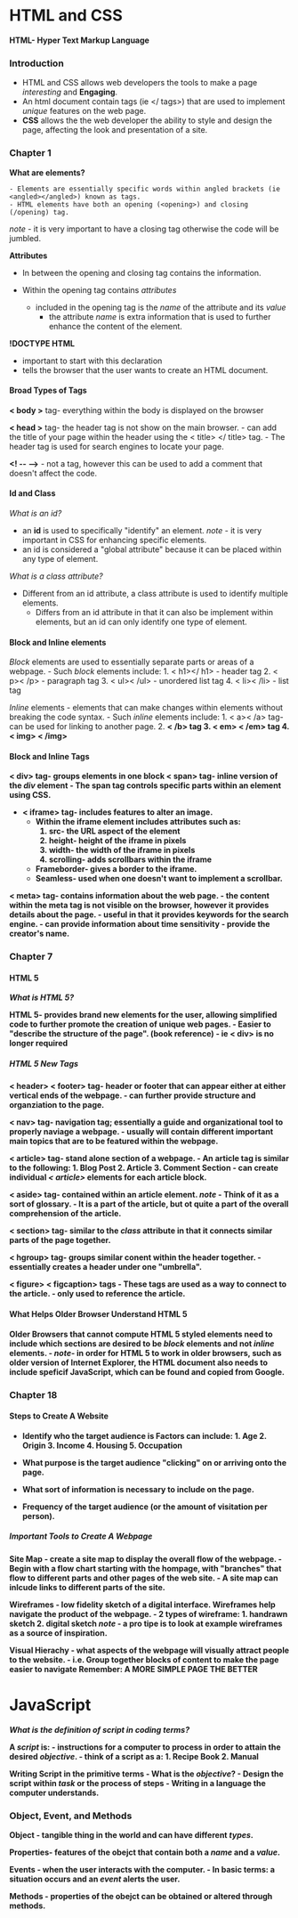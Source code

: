 # HTML and CSS

**HTML- Hyper Text Markup Language**

### Introduction

- HTML and CSS allows web developers the tools to make a page *interesting* and **Engaging**.
- An html document contain tags (ie <tags></      tags>) that are used to implement *unique* features on the web page. 
- **CSS** allows the the web developer the ability to style and design the page, affecting the look and presentation of a site. 

### Chapter 1

**What are elements?**

    - Elements are essentially specific words within angled brackets (ie <angled></angled>) known as tags.
    - HTML elements have both an opening (<opening>) and closing (/opening) tag.
*note* - it is very important to have a closing tag otherwise the code will be jumbled.

**Attributes**

- In between the opening and closing tag contains the information. 

- Within the opening tag contains *attributes*
    - included in the opening tag is the *name* of the attribute and its *value*
        - the attribute *name* is extra information that is used to further enhance the content of the element. 

**!DOCTYPE HTML**

- important to start with this declaration
- tells the browser that the user wants to create an HTML document.


#### Broad Types of Tags 

**< body >** tag- everything within the body is displayed on the browser

**< head >** tag- the header tag is not show on the main browser.
    - can add the title of your page within the header using the < title> </ title> tag.
    - The header tag is used for search engines to locate your page. 

**<! -- -->** - not a tag, however this can be used to add a comment that doesn't affect the code. 

#### Id and Class

*What is an id?*
- an **id** is used to specifically "identify" an element.
    *note* - it is very important in CSS for enhancing specific elements. 
- an id is considered a "global attribute" because it can be placed within any type of element.

*What is a class attribute?*

- Different from an id attribute, a class attribute is used to identify multiple elements. 
    - Differs from an id attribute in that it can also be implement within elements, but an id can only identify one type of element. 

#### Block and Inline elements 

*Block* elements are used to essentially separate parts or areas of a webpage.
    - Such *block* elements include: 
        1. < h1></ h1> - header tag
        2. < p>< /p> - paragraph tag
        3. < ul>< /ul> - unordered list tag
        4. < li>< /li> - list tag

*Inline* elements - elements that can make changes within elements without breaking the code syntax.
    - Such *inline* elements include:
        1. < a>< /a> tag- can be used for linking to another page.
        2. <b> < /b> tag
        3. < em> < /em> tag
        4. < img> < /img>

#### Block and Inline Tags

**< div>** tag- groups elements in one block
**< span>** tag- inline version of the *div* element
    - The span tag controls specific parts within an element using CSS.
- **< iframe>** tag- includes features to alter an image. 
    - Within the iframe element includes attributes such as:
        1. src- the URL aspect of the element
        2. height- height of the iframe in pixels
        3. width- the width of the iframe in pixels
        4. scrolling- adds scrollbars within the iframe
    - Frameborder- gives a border to the iframe.
    - Seamless- used when one doesn't want to implement a scrollbar.

**< meta>** tag- contains information about the web page. 
    - the content within the meta tag is not visible on the browser, however it provides details about the page. 
    - useful in that it provides keywords for the search engine.
    - can provide information about time sensitivity
    - provide the creator's name. 

### Chapter 7

#### HTML 5

*What is HTML 5?*

**HTML 5**- provides brand new elements for the user, allowing simplified code to further promote the creation of unique web pages.
    - Easier to "describe the structure of the page". (**book reference**) 
    - ie < div> is no longer required

##### HTML 5 New Tags

**< header> < footer>** tag- header or footer that can appear either at either vertical ends of the webpage.
    - can further provide structure and organziation to the page. 

**< nav>** tag- navigation tag; essentially a guide and organizational tool to properly naviage a webpage. 
    - usually will contain different important main topics that are to be featured within the webpage. 

**< article>** tag- stand alone section of a webpage. 
    - An article tag is similar to the following:
        1. Blog Post
        2. Article
        3. Comment Section
    - can create individual *< article>* elements for each article block. 

**< aside>** tag- contained within an article element. 
    *note* - Think of it as a sort of glossary. 
    - It is a part of the article, but ot quite a part of the overall comprehension of the article. 

**< section>** tag- similar to the *class* attribute in that it connects similar parts of the page together. 

**< hgroup>** tag- groups similar conent within the header together. 
    - essentially creates a header under one "umbrella".

**< figure> < figcaption>** tags - These tags are used as a way to connect to the article.
    - only used to reference the article. 

#### What Helps Older Browser Understand HTML 5

Older Browsers that cannot compute HTML 5 styled elements need to include which sections are desired to be *block* elements and not *inline* elements. 
    - *note*- in order for HTML 5 to work in older browsers, such as older version of Internet Explorer, the HTML document also needs to include speficif JavaScript, which can be found and copied from Google.

### Chapter 18

#### Steps to Create A Website

- **Identify who the target audience is**
    Factors can include:
        1. Age
        2. Origin
        3. Income
        4. Housing
        5. Occupation

- What **purpose** is the target audience "clicking" on or arriving onto the page. 

- What sort of information is necessary to include on the page.

- Frequency of the target audience (or the amount of visitation per person).

##### Important Tools to Create A Webpage

**Site Map**
    - create a site map to display the overall flow of the webpage.
        - Begin with a flow chart starting with the hompage, with "branches" that flow to different parts and other pages of the web site. 
        - A site map can inlcude links to different parts of the site. 

**Wireframes** - low fidelity sketch of a digital interface. Wireframes help navigate the product of the webpage. 
    - 2 types of wireframe:
        1. **handrawn sketch**
        2. **digital sketch**
    *note* - a pro tipe is to look at example wireframes as a source of inspiration.

**Visual Hierachy** - what aspects of the webpage will visually attract people to the website. 
    - i.e. Group together blocks of content to make the page easier to navigate
        Remember: **A MORE SIMPLE PAGE THE BETTER**

# JavaScript

*What is the definition of script in coding terms?*

A *script* is:
    - instructions for a computer to process in order to attain the desired *objective*.
    - think of a script as a:
        1. Recipe Book
        2. Manual

**Writing Script in the primitive terms**
    - What is the *objective*?
    - Design the script within *task* or the process of steps
    - Writing in a language the computer understands. 

### Object, Event, and Methods

**Object** - tangible thing in the world and can have different *types*.

**Properties**- features of the obejct that contain both a *name* and a *value*.

**Events** - when the user interacts with the computer.
    - In basic terms: a situation occurs and an *event* alerts the user. 

**Methods** - properties of the obejct can be obtained or altered through methods. 
